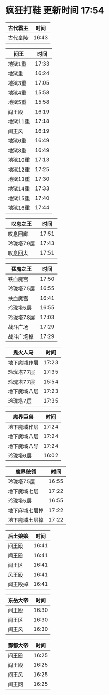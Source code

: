 # 疯狂打鞋 更新时间 17:54

| 古代霸主   | 时间    |
|--------|-------|
| 古代皇陵 | 16:43 |

| 间王   | 时间    |
|--------|-------|
| 地狱1重 | 17:33 |
| 地狱重 | 16:24 |
| 地狱3重 | 17:05 |
| 地狱4重 | 15:58 |
| 地狱5重 | 15:58 |
| 阎王殿 | 16:19 |
| 地狱11重 | 17:18 |
| 间王风 | 16:19 |
| 地狱6重 | 16:49 |
| 地狱8重 | 16:49 |
| 地狱10重 | 17:13 |
| 地狱12重 | 17:25 |
| 地狱13重 | 17:30 |
| 地狱14重 | 17:33 |
| 地狱15重 | 17:40 |
| 地狱16重 | 17:44 |

| 叹息之王   | 时间    |
|--------|-------|
| 叹息回廊 | 17:51 |
| 玲珑塔79层 | 17:43 |
| 叹息回太 | 17:51 |

| 猛魔之王   | 时间    |
|--------|-------|
| 铁血魔宫 | 17:50 |
| 玲珑塔75层 | 16:55 |
| 扶血魔宫 | 16:41 |
| 玲珑塔5层 | 16:55 |
| 玲珑塔78层 | 17:03 |
| 战斗广场 | 17:29 |
| 战斗广场掉 | 17:29 |

| 鬼火人马   | 时间    |
|--------|-------|
| 地下魔域作层 | 17:23 |
| 玲珑塔77层 | 17:35 |
| 玲瑰塔77层 | 15:54 |
| 地下魔域八层 | 17:23 |
| 玲珑塔7层 | 17:35 |

| 魔界巨兽   | 时间    |
|--------|-------|
| 地下魔域作层 | 17:24 |
| 地下魔域八层 | 17:24 |
| 地下魔域八导 | 17:24 |
| 玲珑塔6层 | 16:02 |

| 魔界统领   | 时间    |
|--------|-------|
| 玲珑塔75层 | 16:55 |
| 地下魔域七层 | 17:22 |
| 玲珑塔5层 | 16:55 |
| 地下麻域七层掉 | 17:22 |
| 地下魔域七层掉 | 17:22 |

| 后土娘娘   | 时间    |
|--------|-------|
| 间王殴 | 16:41 |
| 闻王殴 | 16:41 |
| 闻王区 | 16:41 |
| 风王殴 | 16:41 |
| 闻王殴掉 | 16:41 |

| 东岳大帝   | 时间    |
|--------|-------|
| 间王殴 | 16:30 |
| 闻王区 | 16:30 |
| 间王风 | 16:30 |

| 酆都大帝   | 时间    |
|--------|-------|
| 间王殴 | 16:25 |
| 阎王殿 | 16:25 |
| 间王风 | 16:25 |
| 间王网 | 16:25 |